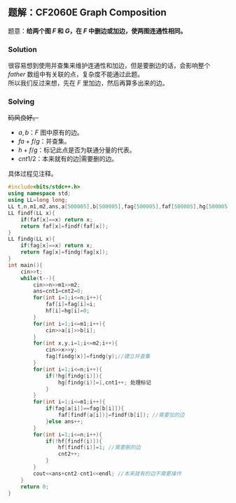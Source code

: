 ## 题解：CF2060E Graph Composition
题意：**给两个图 $F$ 和 $G$，在 $F$ 中删边或加边，使两图连通性相同。**
### Solution
很容易想到使用并查集来维护连通性和加边，但是要删边的话，会影响整个 $father$ 数组中有关联的点，复杂度不能通过此题。\
所以我们反过来想，先在 $F$ 里加边，然后再算多出来的边。
### Solving
~~码风良好。~~
- $a,b$：$F$ 图中原有的边。
- $fa+f/g$：并查集。
- $h+f/g$：标记此点是否为联通分量的代表。
- $cnt1/2$：本来就有的边|需要删的边。

具体过程见注释。

```cpp
#include<bits/stdc++.h>
using namespace std;
using LL=long long;
LL t,n,m1,m2,ans,a[500005],b[500005],fag[500005],faf[500005],hg[500005],hf[500005],cnt1,cnt2;
LL findf(LL x){
    if(faf[x]==x) return x;
    return faf[x]=findf(faf[x]);
}
LL findg(LL x){
    if(fag[x]==x) return x;
    return fag[x]=findg(fag[x]);
}
int main(){
    cin>>t;
    while(t--){
        cin>>n>>m1>>m2;
        ans=cnt1=cnt2=0;
        for(int i=1;i<=n;i++){
            faf[i]=fag[i]=i;
            hf[i]=hg[i]=0;
        }
        for(int i=1;i<=m1;i++){
            cin>>a[i]>>b[i];
        }
        for(int x,y,i=1;i<=m2;i++){
            cin>>x>>y;
            fag[findg(x)]=findg(y);//建立并查集
        }
        for(int i=1;i<=n;i++){
            if(!hg[findg(i)]){
                hg[findg(i)]=1,cnt1++; 处理标记
            }
        }
        for(int i=1;i<=m1;i++){
            if(fag[a[i]]==fag[b[i]]){
                faf[findf(a[i])]=findf(b[i]); //需要加的边
            }else ans++;
        }
        for(int i=1;i<=n;i++){
            if(!hf[findf(i)]){
                hf[findf(i)]=1; //需要删的边
                cnt2++;
            }
        }
        cout<<ans+cnt2-cnt1<<endl; //本来就有的边不需要操作
    }
    return 0;
}
```